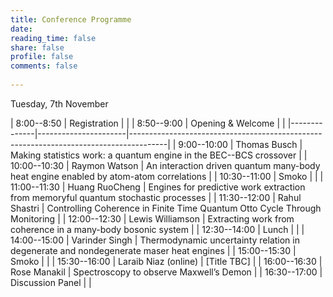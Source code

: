 ```yaml
---
title: Conference Programme
date: 
reading_time: false
share: false
profile: false
comments: false
 
---
```

Tuesday, 7th November

| 8:00--8:50   | Registration         |                                                                                       |
| 8:50--9:00   | Opening & Welcome    |                                                                                       |
|--------------|----------------------|---------------------------------------------------------------------------------------|
| 9:00--10:00  | Thomas Busch         | Making statistics work: a quantum engine in the BEC--BCS crossover                    |
| 10:00--10:30 | Raymon Watson        | An interaction driven quantum many-body heat engine enabled by atom-atom correlations |
| 10:30--11:00 |         Smoko        |                                                                                       |
| 11:00--11:30 | Huang RuoCheng       | Engines for predictive work extraction from memoryful quantum stochastic processes    |
| 11:30--12:00 | Rahul Shastri        | Controlling Coherence in Finite Time Quantum Otto Cycle Through Monitoring            |
| 12:00--12:30 | Lewis Williamson     | Extracting work from coherence in a many-body bosonic system                          |
| 12:30--14:00 |         Lunch        |                                                                                       |
| 14:00--15:00 | Varinder Singh       | Thermodynamic uncertainty relation in degenerate and nondegenerate maser heat engines |
| 15:00--15:30 |         Smoko        |                                                                                       |
| 15:30--16:00 | Laraib Niaz (online) | [Title TBC]                                                                           |
| 16:00--16:30 | Rose Manakil         | Spectroscopy to observe Maxwell’s Demon                                               |
| 16:30--17:00 | Discussion Panel     |                                                                                       |
